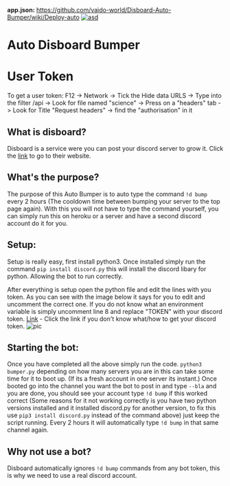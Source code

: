 **app.json:** https://github.com/vaido-world/Disboard-Auto-Bumper/wiki/Deploy-auto
[![asd](https://camo.githubusercontent.com/bcffcd4a539d4b3c4bde97e0cea7503b9ac8d751ff8e4b5c5ad007a0eb59f518/68747470733a2f2f7777772e6865726f6b7563646e2e636f6d2f6465706c6f792f627574746f6e2e706e67)](https://www.heroku.com/deploy/?template=https://github.com/vaido-world/Disboard-Auto-Bumper)

# Auto Disboard Bumper

# User Token 
To get a user token: F12 -> Network -> Tick the Hide data URLS -> Type into the filter /api -> Look for file named "science" -> Press on a "headers" tab -> Look for Title "Request headers" -> find the "authorisation" in it

## What is disboard?
Disboard is a service were you can post your discord server to grow it. Click the [link](https://disboard.org/) to go to their website.

## What's the purpose?
The purpose of this Auto Bumper is to auto type the command `!d bump` every 2 hours (The cooldown time between bumping your server to the top page again). With this you will not have to type the command yourself, you can simply run this on heroku or a server and have a second discord account do it for you.

## Setup:
Setup is really easy, first install python3. Once installed simply run the command `pip install discord.py` this will install the discord libary for python. Allowing the bot to run correctly. 

After everything is setup open the python file and edit the lines with you token. As you can see with the image below it says for you to edit and uncomment the correct one. If you do not know what an environment variable is simply uncomment line 8 and replace "TOKEN" with your discord token. [Link](https://www.youtube.com/watch?v=tI1lzqzLQCs) - Click the link if you don't know what/how to get your discord token.
![pic](https://user-images.githubusercontent.com/21064622/120111142-70a50a80-c179-11eb-9380-6433c2e5f8cc.png)


## Starting the bot:
Once you have completed all the above simply run the code. `python3 bumper.py` depending on how many servers you are in this can take some time for it to boot up. (If its a fresh account in one server its instant.) Once booted go into the channel you want the bot to post in and type `--bla` and you are done, you should see your account type `!d bump` if this worked correct (Some reasons for it not working correctly is you have two python versions installed and it installed discord.py for another version, to fix this use `pip3 install discord.py` instead of the command above) just keep the script running. Every 2 hours it will automatically type `!d bump` in that same channel again.

## Why not use a bot?
Disboard automatically ignores `!d bump` commands from any bot token, this is why we need to use a real discord account.
